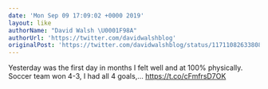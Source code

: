 ```yaml
---
date: 'Mon Sep 09 17:09:02 +0000 2019'
layout: like
authorName: "David Walsh \U0001F98A"
authorUrl: 'https://twitter.com/davidwalshblog'
originalPost: 'https://twitter.com/davidwalshblog/status/1171108263380824067'
---
```

Yesterday was the first day in months I felt well and at 100% physically.  Soccer team won 4-3, I had all 4 goals,… https://t.co/cFmfrsD7OK